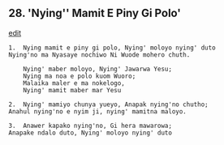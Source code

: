 
## 28.  'Nying'' Mamit E Piny Gi Polo'
[edit](https://docs.google.com/document/d/1mEt%2DY0anwBw1V0cflmPnR5nLzNSKKOcT/edit?mode=html)



    1.  Nying mamit e piny gi polo, Nying' moloyo nying' duto
    Nying'no ma Nyasaye nochiwo Ni Wuode mohero chuth.

        Nying' maber moloyo, Nying' Jawarwa Yesu;
        Nying ma noa e polo kuom Wuoro;
        Malaika maler e ma nokelogo,
        Nying' mamit maber mar Yesu

    2.  Nying' mamiyo chunya yueyo, Anapak nying'no chutho;
    Anahul nying'no e nyim ji, nying' mamitna maloyo.

    3.  Anawer kapako nying'no, Gi hera mawarowa;
    Anapake ndalo duto, Nying' moloyo nying' duto
